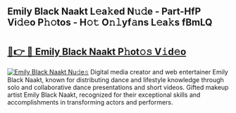 ## Emily Black Naakt L𝚎a𝚔ed N𝚞𝚍e - Part-HfP Vi𝚍𝚎o P𝚑𝚘tos - H𝚘𝚝 O𝚗𝚕yf𝚊ns L𝚎a𝚔s fBmLQ

# <h2><a href="http://kf2j00a.oniu.top/?m=Emily+Black+Naakt">🔗👉 🔴 Emily Black Naakt P𝚑ot𝚘𝚜 V𝚒d𝚎o</a></h2>

[![Emily Black Naakt Nu𝚍e𝚜](https://i.imgur.com/0qMVB7G.gif)](http://kf2j00a.oniu.top/?m=Emily+Black+Naakt)
Digital media creator and web entertainer Emily Black Naakt, known for distributing dance and lifestyle knowledge through solo and collaborative dance presentations and short videos. Gifted makeup artist Emily Black Naakt, recognized for their exceptional skills and accomplishments in transforming actors and performers.  
